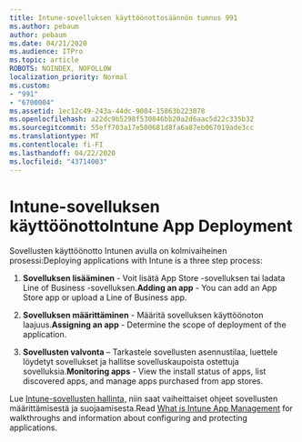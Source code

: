 ```yaml
---
title: Intune-sovelluksen käyttöönottosäännön tunnus 991
ms.author: pebaum
author: pebaum
ms.date: 04/21/2020
ms.audience: ITPro
ms.topic: article
ROBOTS: NOINDEX, NOFOLLOW
localization_priority: Normal
ms.custom:
- "991"
- "6700004"
ms.assetid: 1ec12c49-243a-44dc-9084-15863b223078
ms.openlocfilehash: a22dc9b5298f530846bb20a2d6aac5d22c335b32
ms.sourcegitcommit: 55eff703a17e500681d8fa6a87eb067019ade3cc
ms.translationtype: MT
ms.contentlocale: fi-FI
ms.lasthandoff: 04/22/2020
ms.locfileid: "43714003"
---
```

# <a name="intune-app-deployment"></a><span data-ttu-id="a0a02-102">Intune-sovelluksen käyttöönotto</span><span class="sxs-lookup"><span data-stu-id="a0a02-102">Intune App Deployment</span></span>

<span data-ttu-id="a0a02-103">Sovellusten käyttöönotto Intunen avulla on kolmivaiheinen prosessi:</span><span class="sxs-lookup"><span data-stu-id="a0a02-103">Deploying applications with Intune is a three step process:</span></span>
  
1. <span data-ttu-id="a0a02-104">**Sovelluksen lisääminen** - Voit lisätä App Store -sovelluksen tai ladata Line of Business -sovelluksen.</span><span class="sxs-lookup"><span data-stu-id="a0a02-104">**Adding an app** - You can add an App Store app or upload a Line of Business app.</span></span>

2. <span data-ttu-id="a0a02-105">**Sovelluksen määrittäminen** - Määritä sovelluksen käyttöönoton laajuus.</span><span class="sxs-lookup"><span data-stu-id="a0a02-105">**Assigning an app** - Determine the scope of deployment of the application.</span></span>

3. <span data-ttu-id="a0a02-106">**Sovellusten valvonta** – Tarkastele sovellusten asennustilaa, luettele löydetyt sovellukset ja hallitse sovelluskaupoista ostettuja sovelluksia.</span><span class="sxs-lookup"><span data-stu-id="a0a02-106">**Monitoring apps** - View the install status of apps, list discovered apps, and manage apps purchased from app stores.</span></span>

<span data-ttu-id="a0a02-107">Lue [Intune-sovellusten hallinta,](https://docs.microsoft.com/intune/app-management) niin saat vaiheittaiset ohjeet sovellusten määrittämisestä ja suojaamisesta.</span><span class="sxs-lookup"><span data-stu-id="a0a02-107">Read [What is Intune App Management](https://docs.microsoft.com/intune/app-management) for walkthroughs and information about configuring and protecting applications.</span></span>
  
